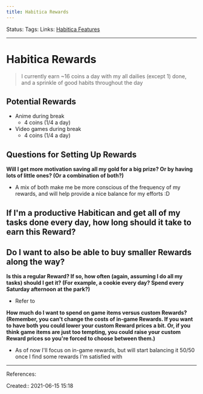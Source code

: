 ```yaml
---
title: Habitica Rewards
---
```

Status:
Tags: 
Links: [Habitica Features](out/habitica-features.md)
___
# Habitica Rewards
> I currently earn ~16 coins a day with my all dailies (except 1) done, and a sprinkle of good habits throughout the day
## Potential Rewards
- Anime during break
	- 4 coins (1/4 a day)
- Video games during break
	- 4 coins (1/4 a day)
## Questions for Setting Up Rewards
**Will I get more motivation saving all my gold for a big prize? Or by having lots of little ones? (Or a combination of both?)**
- A mix of both make me be more conscious of the frequency of my rewards, and will help provide a nice balance for my efforts :D

**If I'm a productive Habitican and get all of my tasks done every day, how long should it take to earn this Reward?**
- 

**Do I want to also be able to buy smaller Rewards along the way?**
- 
**Is this a regular Reward? If so, how often (again, assuming I do all my tasks) should I get it? (For example, a cookie every day? Spend every Saturday afternoon at the park?)**
- Refer to 

**How much do I want to spend on game items versus custom Rewards?   (Remember, you can't change the costs of in-game Rewards. If you want to have both you could lower your custom Reward prices a bit. Or, if you think game items are just too tempting, you could raise your custom Reward prices so you're forced to choose between them.)**
- As of now I'll focus on in-game rewards, but will start balancing it 50/50 once I find some rewards I'm satisfied with
___
References:

Created:: 2021-06-15 15:18